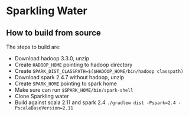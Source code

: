 # Sparkling Water

## How to build from source
The steps to build are:

* Download hadoop 3.3.0, unzip
* Create `HADOOP_HOME` pointing to hadoop directory
* Create `SPARK_DIST_CLASSPATH=$($HADOOP_HOME/bin/hadoop classpath)`
* Download spark 2.4.7 without hadoop, unzip
* Create `SPARK_HOME` pointing to spark home
* Make sure can run `$SPARK_HOME/bin/spark-shell`
* Clone Sparkling water
* Build against scala 2.11 and spark 2.4 `./gradlew dist -Pspark=2.4 -PscalaBaseVersion=2.11`

